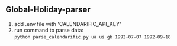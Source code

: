 ## Global-Holiday-parser
1. add .env file with 'CALENDARIFIC_API_KEY'  
2. run command to parse data:  
```python parse_calendarific.py ua us gb 1992-07-07 1992-09-18```